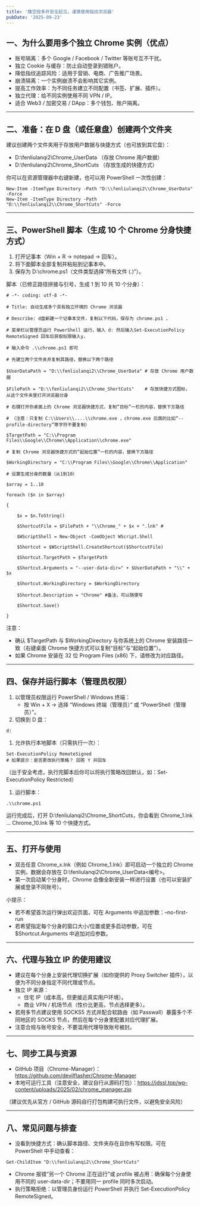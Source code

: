 ```yaml
---
title: '撸空投多开安全起见，谨慎使用指纹浏览器'
pubDate: '2025-09-23'
---
```


## **一、为什么要用多个独立 Chrome 实例（优点）**

- 账号隔离：多个 Google / Facebook / Twitter 等账号互不干扰。
- 独立 Cookie 与缓存：防止自动登录到错账户。
- 降低指纹追踪风险：适用于营销、电商、广告推广场景。
- 崩溃隔离：一个实例崩溃不会影响其它实例。
- 提高工作效率：为不同任务建立不同配置（书签、扩展、插件）。
- 独立代理：给不同实例使用不同 VPN / IP。
- 适合 Web3 / 加密交易 / DApp：多个钱包、账户隔离。

------

## **二、准备：在 D 盘（或任意盘）创建两个文件夹**

建议创建两个文件夹用于存放用户数据与快捷方式（也可放到其它盘）：

- D:\fenliulanqi2\Chrome_UserData （存放 Chrome 用户数据）
- D:\fenliulanqi2\Chrome_ShortCuts （存放生成的快捷方式）

你可以在资源管理器中右键新建，也可以用 PowerShell 一次性创建：

```
New-Item -ItemType Directory -Path "D:\\fenliulanqi2\\Chrome_UserData" -Force
New-Item -ItemType Directory -Path "D:\\fenliulanqi2\\Chrome_ShortCuts" -Force
```

------

## **三、PowerShell 脚本（生成 10 个 Chrome 分身快捷方式）**

1. 打开记事本（Win + R → notepad → 回车）。
2. 将下面脚本全部复制并粘贴到记事本中。
3. 保存为 D:\chrome.ps1（文件类型选择“所有文件 (*.*)”）。

脚本（已修正路径拼接与引号，生成 1 到 10 共 10 个分身）：

```
# -*- coding: utf-8 -*-

# Title: 自动生成多个具有独立环境的 Chrome 浏览器

# Describe: d盘新建一个记事本文件，复制以下代码，保存为 chrome.ps1 ，

# 菜单栏以管理员运行 PowerShell 运行，输入 d: 然后输入Set-ExecutionPolicy RemoteSigned 回车后获取权限输入y，

# 输入命令 .\\chrome.ps1 即可

# 先建立两个文件夹并复制其路径，替换以下两个路径

$UserDataPath = "D:\\fenliulanqi2\\Chrome_UserData" # 存放 Chrome 用户数据

$FilePath = "D:\\fenliulanqi2\\Chrome_ShortCuts"    # 存放快捷方式图标，从这个文件夹里打开浏览器分身

# 右键打开你桌面上的 Chrome 浏览器快捷方式，复制“目标”一栏的内容，替换下方路径

# （注意：只复制 C:\\Users\\....\\chrome.exe ，chrome.exe 后面的比如“--profile-directory”等字符不要复制）

$TargetPath = "C:\\Program Files\\Google\\Chrome\\Application\\chrome.exe"

# 复制 Chrome 浏览器快捷方式的“起始位置”一栏的内容，替换下方路径

$WorkingDirectory = "C:\\Program Files\\Google\\Chrome\\Application"

# 设置生成分身的数量（从1到10）

$array = 1..10

foreach ($n in $array)

{

    $x = $n.ToString()

    $ShortcutFile = $FilePath + "\\Chrome_" + $x + ".lnk" #

    $WScriptShell = New-Object -ComObject WScript.Shell

    $Shortcut = $WScriptShell.CreateShortcut($ShortcutFile)

    $Shortcut.TargetPath = $TargetPath

    $Shortcut.Arguments = "--user-data-dir=" + $UserDataPath + "\\" + $x

    $Shortcut.WorkingDirectory = $WorkingDirectory

    $Shortcut.Description = "Chrome" #备注，可以随便写

    $Shortcut.Save()

}
```

注意：

- 确认 $TargetPath 与 $WorkingDirectory 与你系统上的 Chrome 安装路径一致（右键桌面 Chrome 快捷方式可以复制“目标”与“起始位置”）。
- 如果 Chrome 安装在 32 位 Program Files (x86) 下，请修改为对应路径。

------

## **四、保存并运行脚本（管理员权限）**

1. 以管理员权限运行 PowerShell / Windows 终端：
   - 按 Win + X → 选择 “Windows 终端（管理员）” 或 “PowerShell（管理员）”。
2. 切换到 D 盘：

```
d:
```

1. 允许执行本地脚本（只需执行一次）：

```
Set-ExecutionPolicy RemoteSigned
# 如果提示：是否更改执行策略？ 回答 Y 并回车
```

（出于安全考虑，执行完脚本后你可以将执行策略改回默认，如：Set-ExecutionPolicy Restricted）

1. 运行脚本：

```
.\\chrome.ps1
```

运行完成后，打开 D:\fenliulanqi2\Chrome_ShortCuts，你会看到 Chrome_1.lnk … Chrome_10.lnk 等 10 个快捷方式。

------

## **五、打开与使用**

- 双击任意 Chrome_x.lnk（例如 Chrome_1.lnk）即可启动一个独立的 Chrome 实例，数据会存放在 D:\fenliulanqi2\Chrome_UserData<编号>。
- 第一次启动某个分身时，Chrome 会像全新安装一样进行设置（也可以安装扩展或登录不同账号）。

小提示：

- 若不希望首次运行弹出欢迎页面，可在 Arguments 中追加参数：–no-first-run
- 若希望指定每个分身的窗口大小/位置或更多启动参数，可在 $Shortcut.Arguments 中追加对应参数。

------

## **六、代理与独立 IP 的使用建议**

- 建议在每个分身上安装代理切换扩展（如你提供的 Proxy Switcher 插件），以便为不同分身指定不同代理或节点。
- 独立 IP 来源：
  - 住宅 IP（成本高，但更接近真实用户环境）。
  - 商业 VPN / 机场节点（性价比更高，节点选择更多）。
- 若用多节点建议使用 SOCKS5 方式并配合软路由（如 Passwall）暴露多个不同地区的 SOCKS 节点，然后在每个分身里配置对应代理扩展。
- 注意合规与账号安全，不要滥用代理导致账号被封。

------

## **七、同步工具与资源**

- GitHub 项目（Chrome-Manager）：https://github.com/devilflasher/Chrome-Manager
- 本地可运行工具（注意安全，建议自行从源码打包）：https://jdssl.top/wp-content/uploads/2025/02/chrome_manager.zip

（建议优先从官方 / GitHub 源码自行打包构建可执行文件，以避免安全风险）

------

## **八、常见问题与排查**

- 没看到快捷方式：确认脚本路径、文件夹存在且你有写权限。可在 PowerShell 中手动查看：

```
Get-ChildItem "D:\\fenliulanqi2\\Chrome_ShortCuts"
```

- Chrome 报错“另一个 Chrome 正在运行”或 profile 被占用：确保每个分身使用不同的 user-data-dir；不要用同一 profile 同时多次启动。
- 执行策略拒绝：以管理员身份运行 PowerShell 并执行 Set-ExecutionPolicy RemoteSigned。
